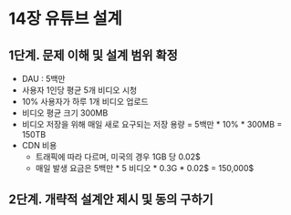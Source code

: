 # 14장 유튜브 설계

## 1단계. 문제 이해 및 설계 범위 확정
 * DAU : 5백만
 * 사용자 1인당 평균 5개 비디오 시청
 * 10% 사용자가 하루 1개 비디오 업로드
 * 비디오 평균 크기 300MB
 * 비디오 저장을 위해 매일 새로 요구되는 저장 용량 = 5백만 * 10% * 300MB = 150TB
 * CDN 비용
   * 트래픽에 따라 다르며, 미국의 경우 1GB 당 0.02$
   * 매일 발생 요금은 5백만 * 5 비디오 * 0.3G * 0.02$ = 150,000$


## 2단계. 개략적 설계안 제시 및 동의 구하기
